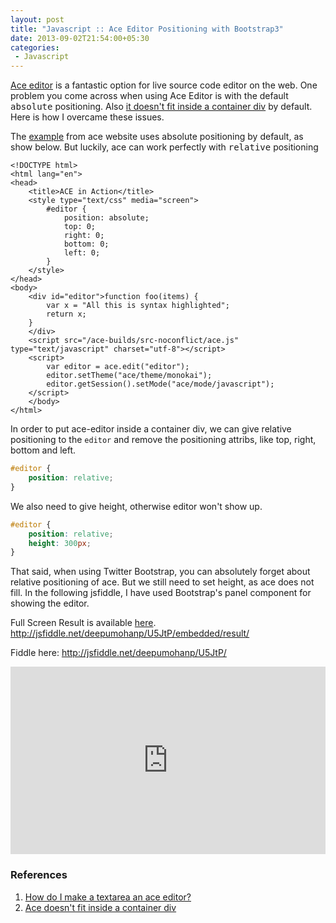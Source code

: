 ```yaml
---
layout: post
title: "Javascript :: Ace Editor Positioning with Bootstrap3"
date: 2013-09-02T21:54:00+05:30
categories:
 - Javascript
---
```


[Ace editor](http://ace.c9.io/) is a fantastic option for live source code editor on the web. One problem you come across when using Ace Editor is with the default <tt>absolute</tt> positioning. Also <a href="https://github.com/ajaxorg/ace/issues/75">it doesn't fit inside a container div</a> by default. Here is how I overcame these issues.

The <a href="http://ace.c9.io/#nav=embedding">example</a> from ace website uses absolute positioning by default, as show below. But luckily, ace can work perfectly with <tt>relative</tt> positioning

```
<!DOCTYPE html>
<html lang="en">
<head>
    <title>ACE in Action</title>
    <style type="text/css" media="screen">
        #editor {
            position: absolute;
            top: 0;
            right: 0;
            bottom: 0;
            left: 0;
        }
    </style>
</head>
<body>
    <div id="editor">function foo(items) {
        var x = "All this is syntax highlighted";
        return x;
    }
    </div>
    <script src="/ace-builds/src-noconflict/ace.js" type="text/javascript" charset="utf-8"></script>
    <script>
        var editor = ace.edit("editor");
        editor.setTheme("ace/theme/monokai");
        editor.getSession().setMode("ace/mode/javascript");
    </script>
    </body>
</html>
```

In order to put ace-editor inside a container div, we can give relative positioning to the <code>editor</code> and remove the positioning attribs, like top, right, bottom and left.

```css
#editor {
    position: relative;
}
```

We also need to give height, otherwise editor won't show up.

```css
#editor {
    position: relative;
    height: 300px;
}
```

That said, when using Twitter Bootstrap, you can absolutely forget about relative positioning of ace. But we still need to set height, as ace does not fill. In the following jsfiddle, I have used Bootstrap's panel component for showing the editor.

<script src="https://gist.github.com/WarFox/6473534.js"></script>

Full Screen Result is available <a href="http://jsfiddle.net/deepumohanp/U5JtP/embedded/result/">here</a>. <a href="http://jsfiddle.net/deepumohanp/U5JtP/embedded/result/">http://jsfiddle.net/deepumohanp/U5JtP/embedded/result/</a>

Fiddle here: <a href="http://jsfiddle.net/deepumohanp/U5JtP/">http://jsfiddle.net/deepumohanp/U5JtP/</a>
 <iframe width="100%" height="300" src="http://jsfiddle.net/deepumohanp/U5JtP/embedded/" allowfullscreen="allowfullscreen" frameborder="0"></iframe> <h3>References</h3><ol><li><a href="http://stackoverflow.com/questions/6440439/how-do-i-make-a-textarea-an-ace-editor/">How do I make a textarea an ace editor?</a></li><li><a href="https://github.com/ajaxorg/ace/issues/75/">Ace doesn't fit inside a container div</a></li></ol>
